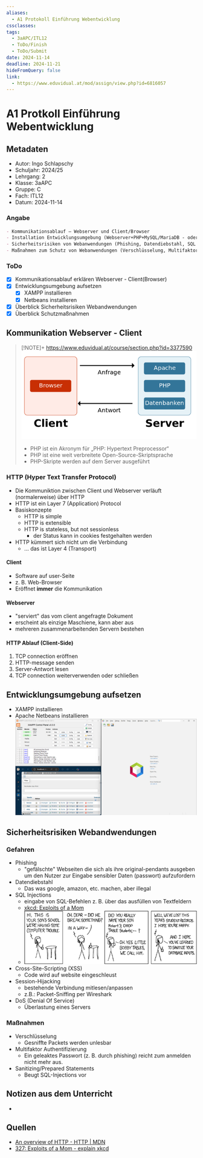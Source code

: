 ```yaml
---
aliases:
  - A1 Protokoll Einführung Webentwicklung
cssclasses: 
tags:
  - 3aAPC/ITL12
  - ToDo/Finish
  - ToDo/Submit
date: 2024-11-14
deadline: 2024-11-21
hideFromQuery: false
link:
  - https://www.eduvidual.at/mod/assign/view.php?id=6816057
---
```

# A1 Protkoll Einführung Webentwicklung 
## Metadaten
- Autor: Ingo Schlapschy
- Schuljahr: 2024/25
- Lehrgang: 2
- Klasse: 3aAPC
- Gruppe: C
- Fach: ITL12
- Datum: 2024-11-14
### Angabe
```markdown
- Kommunikationsablauf – Webserver und Client/Browser
- Installation Entwicklungsumgebung (Webserver+PHP+MySQL/MariaDB - oder Alternative und ein Editor mit PHP Support)
- Sicherheitsrisiken von Webanwendungen (Phishing, Datendiebstahl, SQL Injections, Cross-Site-Scripting, Session-Hijacking, DoS, ...)
- Maßnahmen zum Schutz von Webanwendungen (Verschlüsselung, Multifaktor Authentifizierung, Sanitizing/Prepared Statements,...)
```
### ToDo
- [x] Kommunikationsablauf erklären Webserver - Client(Browser)
- [x] Entwicklungsumgebung aufsetzen
	- [x] XAMPP installieren
	- [x] Netbeans installieren
- [x] Überblick Sicherheitsrisiken Webandwendungen
- [x] Überblick Schutzmaßnahmen
## Kommunikation Webserver - Client
> [!NOTE]+ https://www.eduvidual.at/course/section.php?id=3377590
> ![](attachment/21fcb88a4c118e799363fd33d8c2321b.png)
> - PHP ist ein Akronym für „PHP: Hypertext Preprocessor“
> - PHP ist eine weit verbreitete Open-Source-Skriptsprache
> - PHP-Skripte werden auf dem Server ausgeführt

### HTTP (Hyper Text Transfer Protocol)
- Die Kommuniktion zwischen Client und Webserver verläuft (normalerweise) über HTTP
- HTTP ist ein Layer 7 (Application) Protocol
- Basiskonzepte
	- HTTP is simple
	- HTTP is extensible
	- HTTP is stateless, but not sessionless
		- der Status kann in cookies festgehalten werden
- HTTP kümmert sich nicht um die Verbindung
	- ... das ist Layer 4 (Transport)
#### Client
- Software auf user-Seite
- z. B. Web-Browser
- Eröffnet **immer** die Kommunikation
#### Webserver
- "serviert" das vom client angefragte Dokument
- erscheint als einzige Maschiene, kann aber aus 
- mehreren zusammenarbeitenden Servern bestehen
#### HTTP Ablauf (Client-Side)
1. TCP connection eröffnen
2. HTTP-message senden
3. Server-Antwort lesen
4. TCP connection weiterverwenden oder schließen
## Entwicklungsumgebung aufsetzen
- XAMPP installieren
- Apache Netbeans installieren
![](attachment/88dba52a84c4e853470002ef9125f5f2.png)
## Sicherheitsrisiken Webandwendungen
### Gefahren
- Phishing
	- "gefälschte" Webseiten die sich als ihre original-pendants ausgeben um den Nutzer zur Eingabe sensibler Daten (passwort) aufzufordern
- Datendiebstahl
	- Das was google, amazon, etc. machen, aber illegal
- SQL Injections
	- eingabe von SQL-Befehlen z. B. über das ausfüllen von Textfeldern
	- [xkcd: Exploits of a Mom](https://xkcd.com/327/)  
	- ![](attachment/d4df4e2223c18059250c1b170ca561ce.png)
- Cross-Site-Scripting (XSS)
	- Code wird auf website eingeschleust
- Session-Hijacking
	- bestehende Verbindung mitlesen/anpassen
	- z.B.: Packet-Sniffing per Wireshark
- DoS (Denial Of Service)
	- Überlastung eines Servers
### Maßnahmen
- Verschlüsselung
	- Gesniffte Packets werden unlesbar
- Multifaktor Authentifizierung
	- Ein geleaktes Passwort (z. B. durch phishing) reicht zum anmelden nicht mehr aus.
- Sanitizing/Prepared Statements
	- Beugt SQL-Injections vor
## Notizen aus dem Unterricht
- 
## Quellen
- [An overview of HTTP - HTTP | MDN](https://developer.mozilla.org/en-US/docs/Web/HTTP/Overview)
- [327: Exploits of a Mom - explain xkcd](https://www.explainxkcd.com/wiki/index.php/327:_Exploits_of_a_Mom)